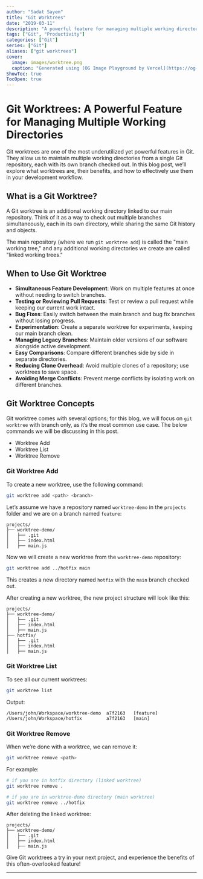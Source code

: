 ```yaml
---
author: "Sadat Sayem"
title: "Git Worktrees"
date: "2019-03-11"
description: "A powerful feature for managing multiple working directories"
tags: ["Git", "Productivity"]
categories: ["Git"]
series: ["Git"]
aliases: ["git worktrees"]
cover:
  image: images/worktree.png
  caption: "Generated using [OG Image Playground by Vercel](https://og-playground.vercel.app/)"
ShowToc: true
TocOpen: true
---
```


# Git Worktrees: A Powerful Feature for Managing Multiple Working Directories

Git worktrees are one of the most underutilized yet powerful features in Git. They allow us to maintain multiple working directories from a single Git repository, each with its own branch checked out. In this blog post, we’ll explore what worktrees are, their benefits, and how to effectively use them in your development workflow.

## What is a Git Worktree?

A Git worktree is an additional working directory linked to our main repository. Think of it as a way to check out multiple branches simultaneously, each in its own directory, while sharing the same Git history and objects.

The main repository (where we run `git worktree add`) is called the "main working tree," and any additional working directories we create are called "linked working trees."

## When to Use Git Worktree

* **Simultaneous Feature Development**: Work on multiple features at once without needing to switch branches.
* **Testing or Reviewing Pull Requests**: Test or review a pull request while keeping our current work intact.
* **Bug Fixes**: Easily switch between the main branch and bug fix branches without losing progress.
* **Experimentation**: Create a separate worktree for experiments, keeping our main branch clean.
* **Managing Legacy Branches**: Maintain older versions of our software alongside active development.
* **Easy Comparisons**: Compare different branches side by side in separate directories.
* **Reducing Clone Overhead**: Avoid multiple clones of a repository; use worktrees to save space.
* **Avoiding Merge Conflicts**: Prevent merge conflicts by isolating work on different branches.

## Git Worktree Concepts

Git worktree comes with several options; for this blog, we will focus on `git worktree` with branch only, as it’s the most common use case. The below commands we will be discussing in this post.

* Worktree Add
* Worktree List
* Worktree Remove

### Git Worktree Add

To create a new worktree, use the following command:

```bash
git worktree add <path> <branch>
```

Let’s assume we have a repository named `worktree-demo` in the `projects` folder and we are on a branch named `feature`:

```
projects/
├── worktree-demo/
│   ├── .git
│   ├── index.html
│   ├── main.js
```

Now we will create a new worktree from the `worktree-demo` repository:

```bash
git worktree add ../hotfix main
```

This creates a new directory named `hotfix` with the `main` branch checked out.

After creating a new worktree, the new project structure will look like this:

```
projects/
├── worktree-demo/
│   ├── .git
│   ├── index.html
│   ├── main.js
├── hotfix/
│   ├── .git
│   ├── index.html
│   ├── main.js
```

### Git Worktree List

To see all our current worktrees:

```bash
git worktree list
```

Output:

```
/Users/john/Workspace/worktree-demo  a7f2163   [feature]
/Users/john/Workspace/hotfix         a7f2163   [main]
```

### Git Worktree Remove

When we’re done with a worktree, we can remove it:

```bash
git worktree remove <path>
```

For example:

```bash
# if you are in hotfix directory (linked worktree)
git worktree remove .

# if you are in worktree-demo directory (main worktree)
git worktree remove ../hotfix
```

After deleting the linked worktree:

```
projects/
├── worktree-demo/
│   ├── .git
│   ├── index.html
│   ├── main.js
```

Give Git worktrees a try in your next project, and experience the benefits of this often-overlooked feature!

---
